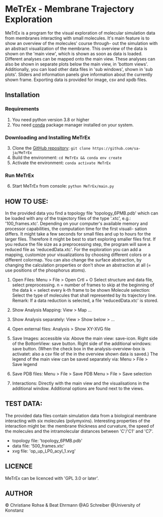 # MeTrEx - Membrane Trajectory Exploration

MeTrEx is a program for the visual exploration of molecular simulation
data from membranes interacting with small molecules. 
It's main feature is to show an overview of the molecules' course through-
out the simulation with an abstract visualization of the membrane. This
overview of the data is shown on the 'main view', which is shown as soon
as data is loaded. 
Different analyses can be mapped onto the main view. These analyses can
also be shown in separate plots below the main view, in 'bottom views'.
Additionally, you can load other data files in 'sub windows', shown in
'sub plots'. 
Sliders and information panels give information about the currently
shown frame. Exporting data is provided for image, csv and xpdb files. 

## Installation

### Requirements
1. You need python version 3.8 or higher 
2. You need [conda](https://conda.io/projects/conda/en/latest/user-guide/getting-started.html#managing-python) package manager installed on your system.

### Downloading and Installing MeTrEx
3. Clone the  [GitHub repository](https://github.com/sa-ja/MeTrEx): `git clone https://github.com/sa-ja/MeTrEx`
4. Build the environment: `cd MeTrEx && conda env create`
5. Activate the environment: `conda activate MeTrEx`

### Run MeTrEx
6. Start MeTrEx from console: `python MeTrEx/main.py`

## HOW TO USE:

In the provided data you find a topology file 'topology_6PMB.pdb' which
can be loaded with any of the trajectory files of the type '.xtc', 
e.g.: '100_frames.xtc'. 
Depending on your computer's available memory
and processor capabilities, the computation time for the first visuali-
sation differs. It might take a few seconds for small files and up to 
hours for the larger files. Therefore it might be best to start exploring
smaller files first. 
If you reduce the file size as a preprocessing step, the program will save
a reduced file as 'reducedData.xtc'.
For the exploration you can add a mapping, customize your visualizations
by choosing different colors or a different colormap. You can also change
the surface abstraction, by changing the calculation properties or don't
show an abstraction at all (= use positions of the phosphorus atoms). 

1. Open Files:
Menu > File > Open 
Crtl + O
Select structure and data file, select preprocessing. 
n = number of frames to skip at the beginning of the data
k = select every k-th frame to be shown
Molecule selection: Select the type of molecules that shall represented by its
trajectory line.
Remark: 
If a data reduction is selected, a file 'reducedData.xtc' is stored.

2. Show Analysis Mapping:
View > Map ... 

3. Show Analysis separately:
View > Show below > ...

4. Open external files:
Analysis > Show XY-XVG file

5. Save Images:
accessible via:
Above the main view: save-icon.
Right side of the BottomView: save button.
Right side of the additional windows: save button.
(When the check box in the analysis-overview-box is activatet:
also a csv file of the in the overview shown data is saved.)
The legend of the main view can be saved separately via:
Menu > File > Save legend

6. Save PDB files:
Menu > File > Save PDB
Menu > File > Save selection

7. Interactions:
Directly with the main view and the visualisations in the additional window.
Additional options are found next to the views. 

## TEST DATA:

The provided data files contain simulation data from a biological
membrane interacting with six molecules (polymyxins).
Interesting properties of the interaction might be: the membrane thickness
and curvature, the speed of the molecules and the intramolecular distances
between 'C'/'C1' and 'C7'.
- topology file: 'topology_6PMB.pdb'
- data file: '500_frames.xtc'
- xvg file: 'op_up_LP0_acyl_1.xvg'

## LICENCE
MeTrEx can be licenced with 'GPL 3.0 or later'.

## AUTHOR
© Christiane Rohse & Beat Ehrmann @AG Schreiber @University of Konstanz
